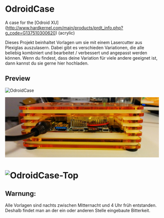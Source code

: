 OdroidCase
==========

A case for the [Odroid XU] (http://www.hardkernel.com/main/products/prdt_info.php?g_code=G137510300620) (acrylic)

Dieses Projekt beinhaltet Vorlagen um sie mit einem Lasercutter aus Plexiglas auszulasern.
Dabei gibt es verschieden Variationen, die alle beliebig kombiniert und bearbeitet / verbessert und angepasst werden können.
Wenn du findest, dass deine Variation für viele andere geeignet ist, dann kannst du sie gerne hier hochladen.

Preview
-------

![OdroidCase](https://raw.githubusercontent.com/sedrubal/OdroidCase/master/Bilder/20140321_035514_Android.jpg)

![OdroidCase-Side](https://raw.githubusercontent.com/sedrubal/OdroidCase/master/Bilder/20140321_035552_Android.jpg)

![OdroidCase-Top](https://raw.githubusercontent.com/sedrubal/OdroidCase/master/Bilder/20140321_035534_Android.jpg)
===========

Warnung:
--------
Alle Vorlagen sind nachts zwischen Mitternacht und 4 Uhr früh entstanden. Deshalb findet man an der ein oder anderen Stelle eingebaute Bitterkeit.
